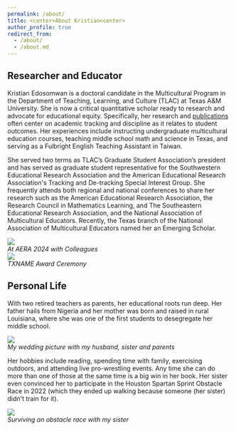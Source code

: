 ```yaml
---
permalink: /about/
title: <center>About Kristian<center>
author_profile: true
redirect_from: 
  - /about/
  - /about.md
---
```


<h2>Researcher and Educator</h2>

Kristian Edosomwan is a doctoral candidate in the Multicultural Program in the Department of Teaching, Learning, and Culture (TLAC) at Texas A&M University. She is now a critical quantitative scholar ready to research and advocate for educational equity. Specifically, her research and <a href = "https://kedosomwan.github.io/publications">publications</a> often center on academic tracking and discipline as it relates to student outcomes. Her experiences include instructing undergraduate multicultural education courses, teaching middle school math and science in Texas, and serving as a Fulbright English Teaching Assistant in Taiwan. 

She served two terms as TLAC’s Graduate Student Association’s president and has served as graduate student representative for the Southwestern Educational Research Association and the American Educational Research Association's Tracking and De-tracking Special Interest Group. She frequently attends both regional and national conferences to share her research such as the American Educational Research Association, the Research Council in Mathematics Learning, and The Southeastern Educational Research Association, and the National Association of Multicultural Educators. Recently, the Texas branch of the National Association of Multicultural Educators named her an Emerging Scholar.

  <image src = "https://github.com/kedosomwan/kedosomwan.github.io/assets/172934087/1b603728-a94b-4ce7-941b-240ef579a678">
  <figcaption><em>At AERA 2024 with Colleagues</em></figcaption>
  <image src = "https://github.com/kedosomwan/kedosomwan.github.io/assets/172934087/50681c55-e94a-4735-8f7e-4fabe589be2f">
  <figcaption><em>TXNAME Award Ceremony</em></figcaption>

<h2> Personal Life</h2>

With two retired teachers as parents, her educational roots run deep. Her father hails from Nigeria and her mother was born and raised in rural Louisiana, where she was one of the first students to desegregate her middle school.

<image src = "https://github.com/kedosomwan/kedosomwan.github.io/assets/172934087/e67a46d2-5119-407b-86c6-b5a5205e0472">
<figcaption><em>My wedding picture with my husband, sister and parents</em></figcaption>

Her hobbies include reading, spending time with family, exercising outdoors, and attending live pro-wrestling events. Any time she can do more than one of those at the same time is a big win in her book. Her sister even convinced her to participate in the Houston Spartan Sprint Obstacle Race in 2022 (which they ended up walking because someone (her sister) didn't train for it).

  <image src = "https://github.com/kedosomwan/kedosomwan.github.io/assets/172934087/1f2738c9-6f78-4396-9fc5-573c3ea1a968">
  <figcaption><em>Surviving an obstacle race with my sister</em></figcaption>

